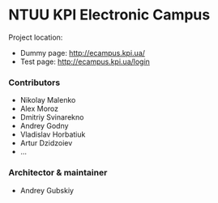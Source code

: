 # NTUU KPI Electronic Campus #

Project location: 

* Dummy page: http://ecampus.kpi.ua/
* Test page: http://ecampus.kpi.ua/login

### Contributors

* Nikolay Malenko
* Alex Moroz
* Dmitriy Svinarekno
* Andrey Godny
* Vladislav Horbatiuk
* Artur Dzidzoiev
* ...

### Architector & maintainer

* Andrey Gubskiy